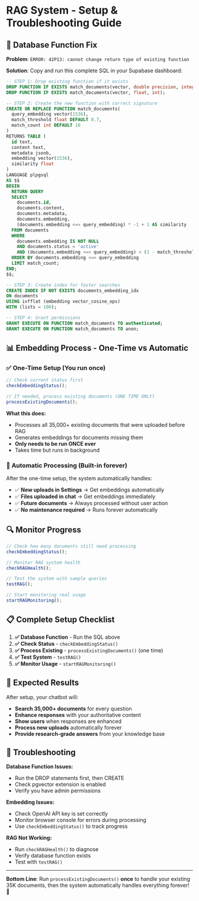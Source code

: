 # RAG System - Setup & Troubleshooting Guide

## 🔧 **Database Function Fix**

**Problem**: `ERROR: 42P13: cannot change return type of existing function`

**Solution**: Copy and run this complete SQL in your Supabase dashboard:

```sql
-- STEP 1: Drop existing function if it exists
DROP FUNCTION IF EXISTS match_documents(vector, double precision, integer);
DROP FUNCTION IF EXISTS match_documents(vector, float, int);

-- STEP 2: Create the new function with correct signature
CREATE OR REPLACE FUNCTION match_documents(
  query_embedding vector(1536),
  match_threshold float DEFAULT 0.7,
  match_count int DEFAULT 10
)
RETURNS TABLE (
  id text,
  content text,
  metadata jsonb,
  embedding vector(1536),
  similarity float
)
LANGUAGE plpgsql
AS $$
BEGIN
  RETURN QUERY
  SELECT
    documents.id,
    documents.content,
    documents.metadata,
    documents.embedding,
    (documents.embedding <=> query_embedding) * -1 + 1 AS similarity
  FROM documents
  WHERE 
    documents.embedding IS NOT NULL
    AND documents.status = 'active'
    AND (documents.embedding <=> query_embedding) < (1 - match_threshold)
  ORDER BY documents.embedding <=> query_embedding
  LIMIT match_count;
END;
$$;

-- STEP 3: Create index for faster searches
CREATE INDEX IF NOT EXISTS documents_embedding_idx 
ON documents 
USING ivfflat (embedding vector_cosine_ops)
WITH (lists = 100);

-- STEP 4: Grant permissions
GRANT EXECUTE ON FUNCTION match_documents TO authenticated;
GRANT EXECUTE ON FUNCTION match_documents TO anon;
```

## 📊 **Embedding Process - One-Time vs Automatic**

### ✅ **One-Time Setup** (You run once)
```javascript
// Check current status first
checkEmbeddingStatus();

// If needed, process existing documents (ONE TIME ONLY)
processExistingDocuments();
```

**What this does:**
- Processes all 35,000+ existing documents that were uploaded before RAG
- Generates embeddings for documents missing them
- **Only needs to be run ONCE ever**
- Takes time but runs in background

### 🤖 **Automatic Processing** (Built-in forever)
After the one-time setup, the system automatically handles:
- ✅ **New uploads in Settings** → Get embeddings automatically
- ✅ **Files uploaded in chat** → Get embeddings immediately  
- ✅ **Future documents** → Always processed without user action
- ✅ **No maintenance required** → Runs forever automatically

## 🔍 **Monitor Progress**

```javascript
// Check how many documents still need processing
checkEmbeddingStatus();

// Monitor RAG system health
checkRAGHealth();

// Test the system with sample queries
testRAG();

// Start monitoring real usage
startRAGMonitoring();
```

## 📋 **Complete Setup Checklist**

1. **✅ Database Function** - Run the SQL above
2. **✅ Check Status** - `checkEmbeddingStatus()`
3. **✅ Process Existing** - `processExistingDocuments()` (one time)
4. **✅ Test System** - `testRAG()`
5. **✅ Monitor Usage** - `startRAGMonitoring()`

## 🎯 **Expected Results**

After setup, your chatbot will:
- **Search 35,000+ documents** for every question
- **Enhance responses** with your authoritative content
- **Show users** when responses are enhanced
- **Process new uploads** automatically forever
- **Provide research-grade answers** from your knowledge base

## 🚨 **Troubleshooting**

**Database Function Issues:**
- Run the DROP statements first, then CREATE
- Check pgvector extension is enabled
- Verify you have admin permissions

**Embedding Issues:**
- Check OpenAI API key is set correctly
- Monitor browser console for errors during processing
- Use `checkEmbeddingStatus()` to track progress

**RAG Not Working:**
- Run `checkRAGHealth()` to diagnose
- Verify database function exists
- Test with `testRAG()`

---

**Bottom Line**: Run `processExistingDocuments()` **once** to handle your existing 35K documents, then the system automatically handles everything forever! 🚀
